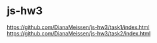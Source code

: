 # js-hw3


https://github.com/DianaMeissen/js-hw3/task1/index.html
https://github.com/DianaMeissen/js-hw3/task2/index.html
